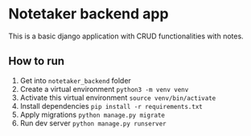 # Notetaker backend app

This is a basic django application with CRUD functionalities with notes. 

## How to run
1. Get into `notetaker_backend` folder
2. Create a virtual environment
`python3 -m venv venv`
3. Activate this virtual environment
`source venv/bin/activate`
4. Install dependencies
`pip install -r requirements.txt`
5. Apply migrations
`python manage.py migrate`
6. Run dev server
`python manage.py runserver`
